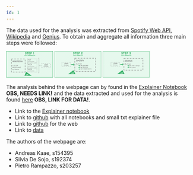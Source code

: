 ```yaml
---
id: 1
---
```


The data used for the analysis was extracted from [Spotify Web API](https://developer.spotify.com/documentation/web-api/quick-start/), [Wikipedia](https://en.wikipedia.org/wiki/Lists_of_musicians) and [Genius](https://genius.com/). To obtain and aggregate all information three main steps were followed:

<img src="../images/ab_s1.png" width="25%">

<img src="../images/ab_s2.png" width="25%">

<img src="../images/ab_s3.png" width="25%">

The analysis behind the webpage can by found in the [Explainer Notebook](link) **OBS, NEEDS LINK!** and the data extracted and used for the analysis is found [here](link) **OBS, LINK FOR DATA!**.

- Link to the [Explainer notebook]()
- Link to [github]() with all notebooks and small txt explainer file
- Link to [github](https://github.com/peterampazzo/dtu-02805-website/) for the web
- Link to [data]()

The authors of the webpage are:

- Andreas Kaae, s154395
- Silvia De Sojo, s192374
- Pietro Rampazzo, s203257
